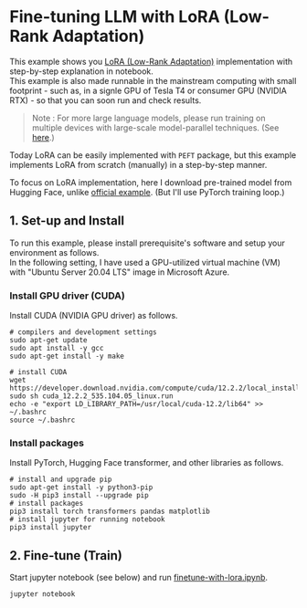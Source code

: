 # Fine-tuning LLM with LoRA (Low-Rank Adaptation)

This example shows you [LoRA (Low-Rank Adaptation)](https://arxiv.org/abs/2106.09685) implementation with step-by-step explanation in notebook.<br>
This example is also made runnable in the mainstream computing with small footprint - such as, in a signle GPU of Tesla T4 or consumer GPU (NVIDIA RTX) - so that you can soon run and check results.

> Note : For more large language models, please run training on multiple devices with large-scale model-parallel techniques. (See [here](https://tsmatz.wordpress.com/2023/09/21/model-parallelism/).)

Today LoRA can be easily implemented with ```PEFT``` package, but this example implements LoRA from scratch (manually) in a step-by-step manner.

To focus on LoRA implementation, here I download pre-trained model from Hugging Face, unlike [official example](https://github.com/microsoft/LoRA). (But I'll use PyTorch training loop.)

## 1. Set-up and Install

To run this example, please install prerequisite's software and setup your environment as follows.<br>
In the following setting, I have used a GPU-utilized virtual machine (VM) with "Ubuntu Server 20.04 LTS" image in Microsoft Azure.

### Install GPU driver (CUDA)

Install CUDA (NVIDIA GPU driver) as follows.

```
# compilers and development settings
sudo apt-get update
sudo apt install -y gcc
sudo apt-get install -y make

# install CUDA
wget https://developer.download.nvidia.com/compute/cuda/12.2.2/local_installers/cuda_12.2.2_535.104.05_linux.run
sudo sh cuda_12.2.2_535.104.05_linux.run
echo -e "export LD_LIBRARY_PATH=/usr/local/cuda-12.2/lib64" >> ~/.bashrc
source ~/.bashrc
```

### Install packages

Install PyTorch, Hugging Face transformer, and other libraries as follows.

```
# install and upgrade pip
sudo apt-get install -y python3-pip
sudo -H pip3 install --upgrade pip
# install packages
pip3 install torch transformers pandas matplotlib
# install jupyter for running notebook
pip3 install jupyter
```

## 2. Fine-tune (Train)

Start jupyter notebook (see below) and run [finetune-with-lora.ipynb](finetune-with-lora.ipynb).

```
jupyter notebook
```
